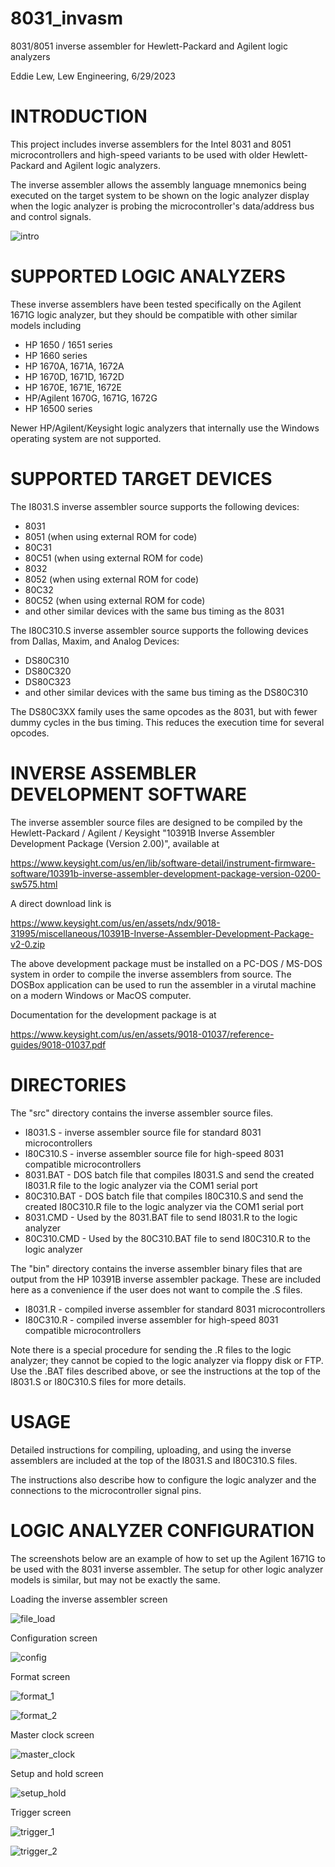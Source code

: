 # 8031_invasm

8031/8051 inverse assembler for Hewlett-Packard and Agilent logic analyzers

Eddie Lew, Lew Engineering, 6/29/2023


# INTRODUCTION

This project includes inverse assemblers for the Intel 8031 and 8051 
microcontrollers and high-speed variants to be used with older Hewlett-Packard
and Agilent logic analyzers.

The inverse assembler allows the assembly language mnemonics being executed
on the target system to be shown on the logic analyzer display when the logic
analyzer is probing the microcontroller's data/address bus and control signals.

![intro](https://github.com/Lew-Engineering/8031_invasm/assets/108096699/97f948a8-5f0e-4636-ade7-1ddcb41b13f8)

# SUPPORTED LOGIC ANALYZERS

These inverse assemblers have been tested specifically on the Agilent 1671G
logic analyzer, but they should be compatible with other similar models
including

- HP 1650 / 1651 series
- HP 1660 series
- HP 1670A, 1671A, 1672A
- HP 1670D, 1671D, 1672D
- HP 1670E, 1671E, 1672E
- HP/Agilent 1670G, 1671G, 1672G
- HP 16500 series

Newer HP/Agilent/Keysight logic analyzers that internally use the Windows
operating system are not supported.


# SUPPORTED TARGET DEVICES

The I8031.S inverse assembler source supports the following devices:
- 8031
- 8051 (when using external ROM for code)
- 80C31
- 80C51 (when using external ROM for code)
- 8032
- 8052 (when using external ROM for code)
- 80C32
- 80C52 (when using external ROM for code)
- and other similar devices with the same bus timing as the 8031

The I80C310.S inverse assembler source supports the following devices from
Dallas, Maxim, and Analog Devices:
- DS80C310
- DS80C320
- DS80C323
- and other similar devices with the same bus timing as the DS80C310

The DS80C3XX family uses the same opcodes as the 8031, but with fewer dummy
cycles in the bus timing.  This reduces the execution time for several opcodes.


# INVERSE ASSEMBLER DEVELOPMENT SOFTWARE

The inverse assembler source files are designed to be compiled by the 
Hewlett-Packard / Agilent / Keysight "10391B Inverse Assembler Development
Package (Version 2.00)", available at

  https://www.keysight.com/us/en/lib/software-detail/instrument-firmware-software/10391b-inverse-assembler-development-package-version-0200-sw575.html

A direct download link is

  https://www.keysight.com/us/en/assets/ndx/9018-31995/miscellaneous/10391B-Inverse-Assembler-Development-Package-v2-0.zip

The above development package must be installed on a PC-DOS / MS-DOS system in
order to compile the inverse assemblers from source.  The DOSBox application
can be used to run the assembler in a virutal machine on a modern Windows or
MacOS computer.

Documentation for the development package is at

  https://www.keysight.com/us/en/assets/9018-01037/reference-guides/9018-01037.pdf


# DIRECTORIES

The "src" directory contains the inverse assembler source files.
- I8031.S - inverse assembler source file for standard 8031 microcontrollers
- I80C310.S - inverse assembler source file for high-speed 8031 compatible microcontrollers
- 8031.BAT - DOS batch file that compiles I8031.S and send the created I8031.R file to the logic analyzer via the COM1 serial port
- 80C310.BAT - DOS batch file that compiles I80C310.S and send the created I80C310.R file to the logic analyzer via the COM1 serial port
- 8031.CMD - Used by the 8031.BAT file to send I8031.R to the logic analyzer
- 80C310.CMD - Used by the 80C310.BAT file to send I80C310.R to the logic analyzer

The "bin" directory contains the inverse assembler binary files that are output
from the HP 10391B inverse assembler package.  These are included here as a
convenience if the user does not want to compile the .S files.
- I8031.R - compiled inverse assembler for standard 8031 microcontrollers
- I80C310.R - compiled inverse assembler for high-speed 8031 compatible microcontrollers

Note there is a special procedure for sending the .R files to the logic
analyzer; they cannot be copied to the logic analyzer via floppy disk or FTP.
Use the .BAT files described above, or see the instructions at the top of the
I8031.S or I80C310.S files for more details.


# USAGE

Detailed instructions for compiling, uploading, and using the inverse assemblers
are included at the top of the I8031.S and I80C310.S files.

The instructions also describe how to configure the logic analyzer and the
connections to the microcontroller signal pins.

# LOGIC ANALYZER CONFIGURATION

The screenshots below are an example of how to set up the Agilent 1671G to be used with the 8031 inverse assembler.
The setup for other logic analyzer models is similar, but may not be exactly the same.

Loading the inverse assembler screen

![file_load](https://github.com/Lew-Engineering/8031_invasm/assets/108096699/0ca3e452-1bc0-41e5-acc0-a64c33b78511)

Configuration screen

![config](https://github.com/Lew-Engineering/8031_invasm/assets/108096699/0c6c632d-5f0a-4529-9e9f-e567629411c8)

Format screen

![format_1](https://github.com/Lew-Engineering/8031_invasm/assets/108096699/8b2933a6-dc8e-4277-8e52-bc92720aa1fe)

![format_2](https://github.com/Lew-Engineering/8031_invasm/assets/108096699/e4d2f25a-e735-45f2-ab77-d5dffec16688)

Master clock screen

![master_clock](https://github.com/Lew-Engineering/8031_invasm/assets/108096699/022279a4-d7a2-4c1b-918d-7e11bc6cebd5)

Setup and hold screen

![setup_hold](https://github.com/Lew-Engineering/8031_invasm/assets/108096699/7e59d506-4db0-47fa-b896-1b678c9991d5)

Trigger screen

![trigger_1](https://github.com/Lew-Engineering/8031_invasm/assets/108096699/25abc2df-8cc8-4217-aecb-5ee27533d0ee)

![trigger_2](https://github.com/Lew-Engineering/8031_invasm/assets/108096699/a74df448-fafc-4311-b7c3-a77226e5583a)
